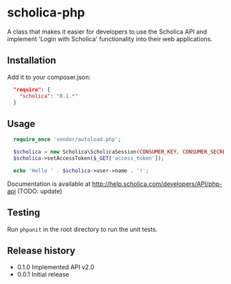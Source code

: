 scholica-php
============

A class that makes it easier for developers to use the Scholica API and implement 'Login with Scholica' functionality into their web applications.

## Installation

Add it to your composer.json:

```json
  "require": {
    "scholica": "0.1.*"
  }
```

## Usage

```php
  require_once 'vendor/autoload.php';

  $scholica = new Scholica\ScholicaSession(CONSUMER_KEY, CONSUMER_SECRET);
  $scholica->setAccessToken($_GET['access_token']);

  echo 'Hello ' . $scholica->user->name . '!';
```

Documentation is available at http://help.scholica.com/developers/API/php-api (TODO: update)

## Testing

Run `phpunit` in the root directory to run the unit tests.

## Release history

* 0.1.0 Implemented API v2.0
* 0.0.1 Initial release